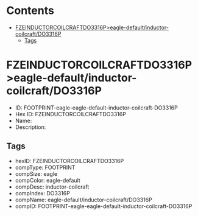 



Contents
========

* [FZEINDUCTORCOILCRAFTDO3316P>eagle-default/inductor-coilcraft/DO3316P](#fzeinductorcoilcraftdo3316peagle-defaultinductor-coilcraftdo3316p)
	* [Tags](#tags)

# FZEINDUCTORCOILCRAFTDO3316P>eagle-default/inductor-coilcraft/DO3316P

- ID: FOOTPRINT-eagle-eagle-default-inductor-coilcraft-DO3316P
- Hex ID: FZEINDUCTORCOILCRAFTDO3316P
- Name: 
- Description: 

## Tags

- hexID: FZEINDUCTORCOILCRAFTDO3316P
- oompType: FOOTPRINT
- oompSize: eagle
- oompColor: eagle-default
- oompDesc: inductor-coilcraft
- oompIndex: DO3316P
- oompName: eagle-default/inductor-coilcraft/DO3316P
- oompID: FOOTPRINT-eagle-eagle-default-inductor-coilcraft-DO3316P
